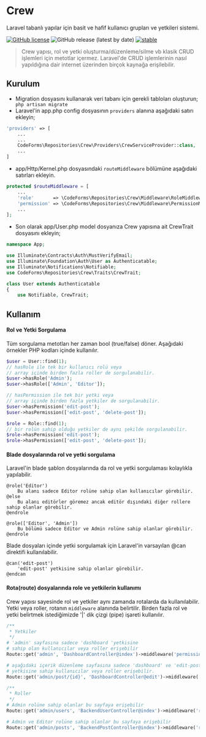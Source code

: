 # Crew
Laravel tabanlı yapılar için basit ve hafif kullanıcı grupları ve yetkileri sistemi.

[![GitHub license](https://img.shields.io/github/license/codeforms/Crew)](https://github.com/codeforms/Crew/blob/master/LICENSE)
![GitHub release (latest by date)](https://img.shields.io/github/v/release/codeforms/Crew)
[![stable](http://badges.github.io/stability-badges/dist/stable.svg)](https://github.com/codeforms/Crew/releases)

> Crew yapısı, rol ve yetki oluşturma/düzenleme/silme vb klasik CRUD işlemleri için metotlar içermez. Laravel'de CRUD işlemlerinin nasıl yapıldığına dair internet üzerinden birçok kaynağa erişilebilir.

## Kurulum
* Migration dosyasını kullanarak veri tabanı için gerekli tabloları oluşturun;
``` php artisan migrate```
* Laravel'in app.php config dosyasının ```providers``` alanına aşağıdaki satırı ekleyin;
```php
'providers' => [
	...
	...
	CodeForms\Repositories\Crew\Providers\CrewServiceProvider::class,
	...
]
```
* app/Http/Kernel.php dosyasındaki ```routeMiddleware``` bölümüne aşağıdaki satırları ekleyin.
```php
protected $routeMiddleware = [
	...
	'role'       => \CodeForms\Repositories\Crew\Middleware\RoleMiddleware::class,
	'permission' => \CodeForms\Repositories\Crew\Middleware\PermissionMiddleware::class,
	...
];
```
* Son olarak app/User.php model dosyanıza Crew yapısına ait CrewTrait dosyasını ekleyin;
```php
namespace App;

use Illuminate\Contracts\Auth\MustVerifyEmail;
use Illuminate\Foundation\Auth\User as Authenticatable;
use Illuminate\Notifications\Notifiable;
use CodeForms\Repositories\Crew\Traits\CrewTrait;

class User extends Authenticatable
{
    use Notifiable, CrewTrait;
```

## Kullanım
#### Rol ve Yetki Sorgulama
Tüm sorgulama metotları her zaman bool (true/false) döner. Aşağıdaki örnekler PHP kodları içinde kullanılır.
```php
$user = User::find(1);
// hasRole ile tek bir kullanıcı rolü veya
// array içinde birden fazla roller de sorgulanabilir.
$user->hasRole('Admin');
$user->hasRole(['Admin', 'Editor']);

// hasPermission ile tek bir yetki veya 
// array içinde birden fazla yetkiler de sorgulanabilir.
$user->hasPermission('edit-post');
$user->hasPermission(['edit-post', 'delete-post']);

$role = Role::find(1);
// bir rolün sahip olduğu yetkiler de aynı şekilde sorgulanabilir.
$role->hasPermission('edit-post');
$role->hasPermission(['edit-post', 'delete-post']);
```
#### Blade dosyalarında rol ve yetki sorgulama
Laravel'in blade şablon dosyalarında da rol ve yetki sorgulaması kolaylıkla yapılabilir. 
```blade
@role('Editor')
	Bu alanı sadece Editor rolüne sahip olan kullanıcılar görebilir.
@else 
	Bu alanı editörler göremez ancak editör dışındaki diğer rollere sahip olanlar görebilir.
@endrole

@role(['Editor', 'Admin'])
	Bu bölümü sadece Editor ve Admin rolüne sahip olanlar görebilir.
@endrole
```
Blade dosyaları içinde yetki sorgulamak için Laravel'in varsayılan @can direktifi kullanılabilir.
```blade
@can('edit-post')
	'edit-post' yetkisine sahip olanlar görebilir.
@endcan
``` 

#### Rota(route) dosyalarında role ve yetkilerin kullanımı
Crew yapısı sayesinde rol ve yetkiler aynı zamanda rotalarda da kullanılabilir. Yetki veya roller, rotanın ```middleware``` alanında belirtilir. Birden fazla rol ve yetki belirtmek istediğimizde '\|' dik çizgi (pipe) işareti kullanılır. 
```php
/**
 * Yetkiler
 */
# 'admin' sayfasına sadece 'dashboard 'yetkisine
# sahip olan kullanıcılar veya roller erişebilir
Route::get('admin', 'DashboardController@index')->middleware('permission:dashboard');

# aşağıdaki içerik düzenleme sayfasına sadece 'dashboard' ve 'edit-post'
# yetkisine sahip kullanıcılar veya roller erişebilir.
Route::get('admin/post/{id}', 'DashboardController@edit')->middleware('permission:dashboard|edit-post');

/**
 * Roller
 */
# Admin rolüne sahip olanlar bu sayfaya erişebilir 
Route::get('admin/users', 'BackendUserController@index')->middleware('role:Admin');

# Admin ve Editor rolüne sahip olanlar bu sayfaya erişebilir
Route::get('admin/posts', 'BackendPostController@index')->middleware('role:Admin|Editor');
```